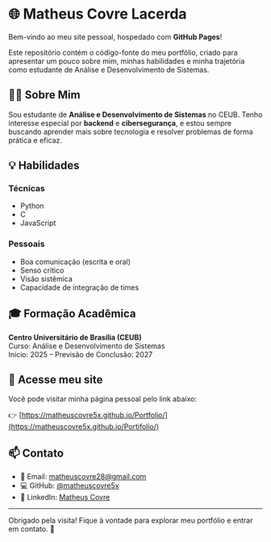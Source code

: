 # 🌐 Matheus Covre Lacerda

Bem-vindo ao meu site pessoal, hospedado com **GitHub Pages**!

Este repositório contém o código-fonte do meu portfólio, criado para apresentar um pouco sobre mim, minhas habilidades e minha trajetória como estudante de Análise e Desenvolvimento de Sistemas.

## 👨‍💻 Sobre Mim

Sou estudante de **Análise e Desenvolvimento de Sistemas** no CEUB. Tenho interesse especial por **backend** e **cibersegurança**, e estou sempre buscando aprender mais sobre tecnologia e resolver problemas de forma prática e eficaz.

## 💡 Habilidades

### Técnicas

- Python
- C
- JavaScript

### Pessoais

- Boa comunicação (escrita e oral)
- Senso crítico
- Visão sistêmica
- Capacidade de integração de times

## 🎓 Formação Acadêmica

**Centro Universitário de Brasília (CEUB)**\
Curso: Análise e Desenvolvimento de Sistemas\
Início: 2025 – Previsão de Conclusão: 2027

## 🚀 Acesse meu site

Você pode visitar minha página pessoal pelo link abaixo:

👉 [https://matheuscovre5x.github.io/Portfolio/](https://matheuscovre5x.github.io/Portifolio/)

## 📫 Contato

- 📧 Email: [matheuscovre28@gmail.com](mailto:matheuscovre28@gmail.com)
- 💻 GitHub: [@matheuscovre5x](https://github.com/matheuscovre5x)
- 🔗 LinkedIn: [Matheus Covre](https://www.linkedin.com/in/matheus-covre-744520365/)

---

Obrigado pela visita! Fique à vontade para explorar meu portfólio e entrar em contato. 🚀

